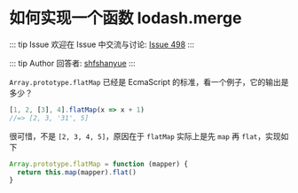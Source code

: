 # 如何实现一个函数 lodash.merge



::: tip Issue 
 欢迎在 Issue 中交流与讨论: [Issue 498](https://github.com/shfshanyue/Daily-Question/issues/498) 
:::

::: tip Author 
回答者: [shfshanyue](https://github.com/shfshanyue) 
:::

`Array.prototype.flatMap` 已经是 EcmaScript 的标准，看一个例子，它的输出是多少？

``` js
[1, 2, [3], 4].flatMap(x => x + 1)
//=> [2, 3, '31', 5]
```

很可惜，不是 `[2, 3, 4, 5]`，原因在于 `flatMap` 实际上是先 `map` 再 `flat`，实现如下

``` js
Array.prototype.flatMap = function (mapper) {
  return this.map(mapper).flat()
}
```